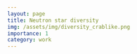 ```yaml
---
layout: page
title: Neutron star diversity
img: /assets/img/diversity_crablike.png
importance: 1
category: work
---
```

